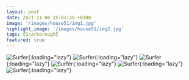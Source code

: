 ```yaml
---
layout: post
date: 2021-11-06 15:01:35 +0300
image: '/images/house51/img1.jpg'
highlight_image: '/images/house51/img2.jpg'
tags: [Scarborough]
featured: true
---
```


![Surfer]({{site.baseurl}}/images/house51/img3.jpg){:loading="lazy"}
![Surfer]({{site.baseurl}}/images/house51/img4.jpg){:loading="lazy"}
![Surfer]({{site.baseurl}}/images/house51/img5.jpg){:loading="lazy"}
![Surfer]({{site.baseurl}}/images/house51/img6.jpg){:loading="lazy"}
![Surfer]({{site.baseurl}}/images/house51/img7.jpg){:loading="lazy"}
![Surfer]({{site.baseurl}}/images/house51/img8.jpg){:loading="lazy"} 
